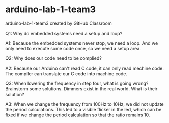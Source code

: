 # arduino-lab-1-team3
arduino-lab-1-team3 created by GitHub Classroom


Q1: Why do embedded systems need a setup and loop?

A1: Because the embedded systems never stop, we need a loop. And we only need to execute some code once, so we need a setup area.

Q2: Why does our code need to be complied?

A2: Because our Arduino can't read C code, it can only read mechine code. The compiler can translate our C code into machine code.

Q3: When lowering the frequency in step four, what is going wrong? Brainstorm some solutions. Dimmers exist in the real world. What is their solution?

A3: When we change the frequency from 100Hz to 10Hz, we did not update the period calculations. This led to a visible flicker in the led, which can be fixed if we change the period calculation so that the ratio remains 10. 



